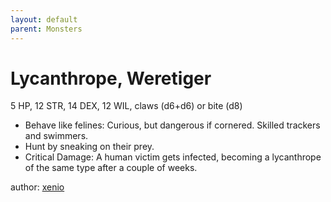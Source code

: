 ```yaml
---
layout: default
parent: Monsters
---
```


# Lycanthrope, Weretiger
5 HP, 12 STR, 14 DEX, 12 WIL, claws (d6+d6) or bite (d8)

- Behave like felines: Curious, but dangerous if cornered. Skilled trackers and swimmers.
- Hunt by sneaking on their prey.
- Critical Damage: A human victim gets infected, becoming a lycanthrope of the same type after a couple of weeks.

author: [xenio](https://xenioinabottle.blogspot.com/2021/03/classic-monsters-for-cairnito-part-2.html)
